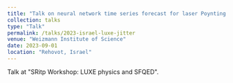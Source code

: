 ```yaml
---
title: "Talk on neural network time series forecast for laser Poynting jitter"
collection: talks
type: "Talk"
permalink: /talks/2023-israel-luxe-jitter
venue: "Weizmann Institute of Science"
date: 2023-09-01
location: "Rehovot, Israel"
---
```


Talk at "SRitp Workshop: LUXE physics and SFQED".
